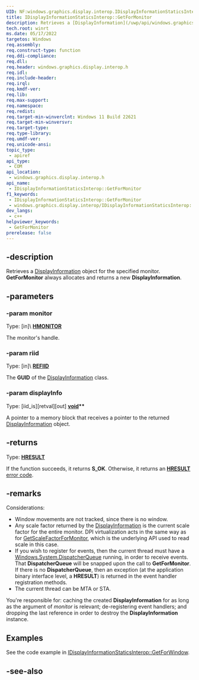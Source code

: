 ```yaml
---
UID: NF:windows.graphics.display.interop.IDisplayInformationStaticsInterop.GetForMonitor
title: IDisplayInformationStaticsInterop::GetForMonitor
description: Retrieves a [DisplayInformation](/uwp/api/windows.graphics.display.displayinformation) object for the specified monitor.
tech.root: winrt
ms.date: 05/17/2022
targetos: Windows
req.assembly: 
req.construct-type: function
req.ddi-compliance: 
req.dll: 
req.header: windows.graphics.display.interop.h
req.idl: 
req.include-header: 
req.irql: 
req.kmdf-ver: 
req.lib: 
req.max-support: 
req.namespace: 
req.redist: 
req.target-min-winverclnt: Windows 11 Build 22621
req.target-min-winversvr: 
req.target-type: 
req.type-library: 
req.umdf-ver: 
req.unicode-ansi: 
topic_type:
 - apiref
api_type:
 - COM
api_location:
 - windows.graphics.display.interop.h
api_name:
 - IDisplayInformationStaticsInterop::GetForMonitor
f1_keywords:
 - IDisplayInformationStaticsInterop::GetForMonitor
 - windows.graphics.display.interop/IDisplayInformationStaticsInterop::GetForMonitor
dev_langs:
 - c++
helpviewer_keywords:
 - GetForMonitor
prerelease: false
---
```


## -description

Retrieves a [DisplayInformation](/uwp/api/windows.graphics.display.displayinformation) object for the specified monitor. **GetForMonitor** always allocates and returns a new **DisplayInformation**.

## -parameters

### -param monitor

Type: \[in]\ **[HMONITOR](/windows/win32/winprog/windows-data-types)**

The monitor's handle.

### -param riid

Type: \[in]\ **[REFIID](/openspecs/windows_protocols/ms-oaut/bbde795f-5398-42d8-9f59-3613da03c318)**

The **GUID** of the [DisplayInformation](/uwp/api/windows.graphics.display.displayinformation) class.

### -param displayInfo

Type: \[iid_is\]\[retval\]\[out\] **[void](/windows/win32/winprog/windows-data-types)\*\***

A pointer to a memory block that receives a pointer to the returned [DisplayInformation](/uwp/api/windows.graphics.display.displayinformation) object.

## -returns

Type: **[HRESULT](/windows/win32/com/structure-of-com-error-codes)**

If the function succeeds, it returns **S_OK**. Otherwise, it returns an [**HRESULT**](/windows/win32/com/structure-of-com-error-codes) [error code](/windows/desktop/com/com-error-codes-10).

## -remarks

Considerations:

* Window movements are not tracked, since there is no window.
* Any scale factor returned by the [DisplayInformation](/uwp/api/windows.graphics.display.displayinformation) is the current scale factor for the entire monitor. DPI virtualization acts in the same way as for [GetScaleFactorForMonitor](/windows/win32/api/shellscalingapi/nf-shellscalingapi-getscalefactorformonitor), which is the underlying API used to read scale in this case.
* If you wish to register for events, then the current thread must have a [Windows.System.DispatcherQueue](/uwp/api/windows.system.dispatcherqueue) running, in order to receive events. That **DispatcherQueue** will be snapped upon the call to **GetForMonitor**. If there is no **DispatcherQueue**, then an exception (at the application binary interface level, a **HRESULT**) is returned in the event handler registration methods.
* The current thread can be MTA or STA.

You're responsible for: caching the created **DisplayInformation** for as long as the argument of *monitor* is relevant; de-registering event handlers; and dropping the last reference in order to destroy the **DisplayInformation** instance.

## Examples

See the code example in [IDisplayInformationStaticsInterop::GetForWindow](nf-windows-graphics-display-interop-idisplayinformationstaticsinterop-getforwindow.md).

## -see-also
